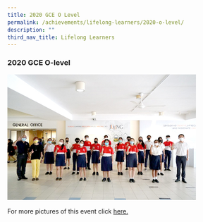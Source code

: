 ```yaml
---
title: 2020 GCE O Level
permalink: /achievements/lifelong-learners/2020-o-level/
description: ""
third_nav_title: Lifelong Learners
---
```

### **2020 GCE O-level**

<img src="/images/2020%20o%20level.jpg" style="width:85%">

For more pictures of this event click [here.](https://www.flickr.com/photos/106251112@N04/albums/72157718754456502)